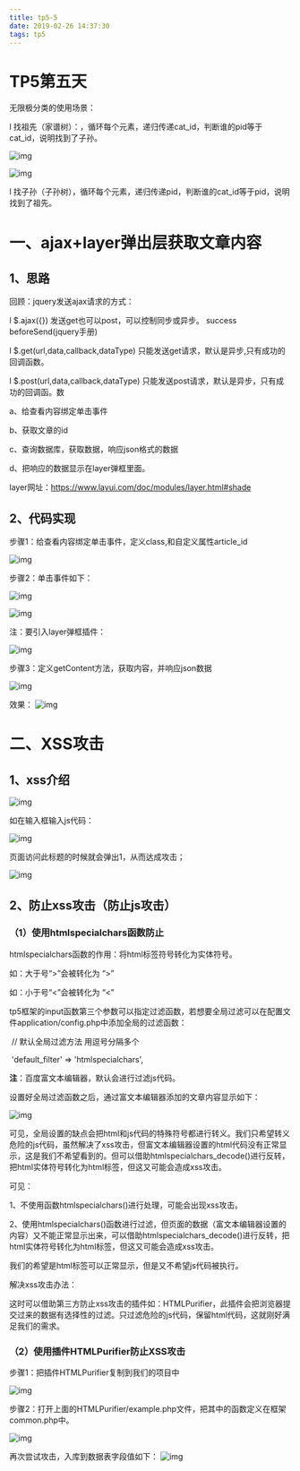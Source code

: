 ```yaml
---
title: tp5-5
date: 2019-02-26 14:37:30
tags: tp5
---
```


 

# **TP5第五天**

无限极分类的使用场景：

l 找祖先（家谱树）：，循环每个元素，递归传递cat_id，判断谁的pid等于cat_id，说明找到了子孙。

![img](wps9952.tmp.jpg) 

![img](wps9953.tmp.jpg) 

 <!-- more -->

l 找子孙（子孙树），循环每个元素，递归传递pid，判断谁的cat_id等于pid，说明找到了祖先。

 

 

 

# 一、**ajax+layer弹出层获取文章内容**

## **1、思路**

回顾：jquery发送ajax请求的方式：

l $.ajax({}) 发送get也可以post，可以控制同步或异步。 success  beforeSend(jquery手册)

l $.get(url,data,callback,dataType) 只能发送get请求，默认是异步,只有成功的回调函数。

l $.post(url,data,callback,dataType) 只能发送post请求，默认是异步，只有成功的回调函。数

 

a、给查看内容绑定单击事件

b、获取文章的id

c、查询数据库，获取数据，响应json格式的数据

d、把响应的数据显示在layer弹框里面。

 

layer网址：<https://www.layui.com/doc/modules/layer.html#shade> 

 

## **2、代码实现**

步骤1：给查看内容绑定单击事件，定义class,和自定义属性article_id

![img](wps9954.tmp.jpg) 

步骤2：单击事件如下：

 

![img](wps9955.tmp.jpg) 

![img](wps9956.tmp.jpg) 

 

注：要引入layer弹框插件：

![img](wps9957.tmp.jpg) 

步骤3：定义getContent方法，获取内容，并响应json数据

![img](wps9958.tmp.jpg) 

效果：
![img](wps9959.tmp.jpg)

# **二、XSS攻击**

## 1、**xss介绍**

![img](wps995A.tmp.jpg) 

如在输入框输入js代码：

![img](wps996A.tmp.jpg) 

页面访问此标题的时候就会弹出1，从而达成攻击；

![img](wps996B.tmp.jpg) 

## 2、**防止xss攻击（防止js攻击）** 

### （1）**使用****htmlspecialchars****函数防止**

htmlspecialchars函数的作用：将html标签符号转化为实体符号。

如：大于号“>”会被转化为 “>”

如：小于号“<”会被转化为 “<”

 

tp5框架的input函数第三个参数可以指定过滤函数，若想要全局过滤可以在配置文件application/config.php中添加全局的过滤函数：

​    // 默认全局过滤方法 用逗号分隔多个

​    'default_filter'         => 'htmlspecialchars',

 

**注**：百度富文本编辑器，默认会进行过滤js代码。

 

设置好全局过滤函数之后，通过富文本编辑器添加的文章内容显示如下：

![img](wps996C.tmp.jpg) 

 

可见，全局设置的缺点会把html和js代码的特殊符号都进行转义。我们只希望转义危险的js代码，虽然解决了xss攻击，但富文本编辑器设置的html代码没有正常显示，这是我们不希望看到的。但可以借助htmlspecialchars_decode()进行反转，把html实体符号转化为html标签，但这又可能会造成xss攻击。

 

可见：

1、不使用函数htmlspecialchars()进行处理，可能会出现xss攻击。

2、使用htmlspecialchars()函数进行过滤，但页面的数据（富文本编辑器设置的内容）又不能正常显示出来，可以借助htmlspecialchars_decode()进行反转，把html实体符号转化为html标签，但这又可能会造成xss攻击。

 

我们的希望是html标签可以正常显示，但是又不希望js代码被执行。

 

解决xss攻击办法：

这时可以借助第三方防止xss攻击的插件如：HTMLPurifier，此插件会把浏览器提交过来的数据有选择性的过滤。只过滤危险的js代码，保留html代码，这就刚好满足我们的需求。

 

### （2）**使用插件HTMLPurifier防止XSS攻击**

步骤1：把插件HTMLPurifier复制到我们的项目中

![img](wps996D.tmp.jpg) 

 

步骤2：打开上面的HTMLPurifier/example.php文件，把其中的函数定义在框架common.php中。

![img](wps996E.tmp.jpg) 

 

再次尝试攻击，入库到数据表字段值如下：
![img](wps996F.tmp.jpg)

 